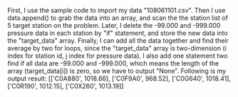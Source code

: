 First, I use the sample code to import my data "108061101.csv".
Then I use data.append() to grab the data into an array, and scan the the station list of 5 target station on the problem.
Later, I delete the -99.000 and -999.000 pressure data in each station by "if" statement, and store the new data into the "target_data" array.
Finally, I can add all the data together and find their average by two for loops, since the "target_data" array is two-dimension (i index for station id, j index for pressure data).
I also add one statement two find if all data are -99.000 and -999.000, which means the length of the array (target_data[i]) is zero, so we have to output "None".
Following is my output result:
[['C0A880', 1018.66], ['C0F9A0', 968.52], ['C0G640', 1018.41], ['C0R190', 1012.15], ['C0X260', 1013.19]]

